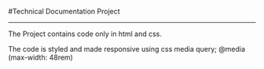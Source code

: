 #Technical Documentation Project
____________________________________________________________________________

The Project contains code only in html and css.

The code is styled and made responsive using css media query; @media (max-width: 48rem)
